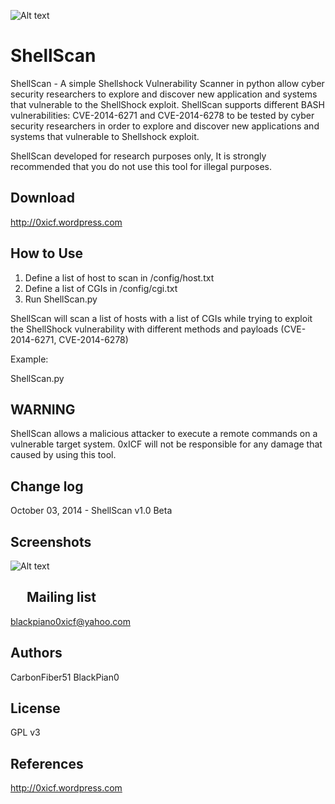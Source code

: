 ![Alt text](https://0xicf.files.wordpress.com/2014/10/shellshock.jpg "ShellScan - A simple Shellshock Vulnerability Scanner ")


ShellScan
============
ShellScan - A simple Shellshock Vulnerability Scanner in python allow cyber security researchers to explore and discover new application and systems that vulnerable to the ShellShock exploit.
ShellScan supports different BASH vulnerabilities: CVE-2014-6271 and CVE-2014-6278 to be tested by cyber security researchers in order to explore and discover new applications and systems that vulnerable to Shellshock exploit.

ShellScan developed for research purposes only, It is strongly recommended that you do not use this tool for illegal purposes. 



Download
-
http://0xicf.wordpress.com



How to Use
-

1. Define a list of host to scan in /config/host.txt
2. Define a list of CGIs in /config/cgi.txt
3. Run ShellScan.py 

ShellScan will scan a list of hosts with a list of CGIs while trying to exploit the ShellShock vulnerability with different methods and payloads (CVE-2014-6271, CVE-2014-6278)


Example:

ShellScan.py


WARNING
-
ShellScan allows a malicious attacker to execute a remote commands on a vulnerable target system.
0xICF will not be responsible for any damage that caused by using this tool.



Change log
-
October 03, 2014 - ShellScan v1.0 Beta


Screenshots
- 

![Alt text](https://0xicf.files.wordpress.com/2014/10/shellshock.jpg "ShellScan - A simple Shellshock Vulnerability Scanner ")



 
Mailing list
-
blackpiano0xicf@yahoo.com

Authors
-
CarbonFiber51
BlackPian0


License
-
GPL v3

References
-
http://0xicf.wordpress.com

